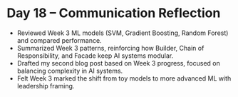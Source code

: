 # Day 18 – Communication Reflection

- Reviewed Week 3 ML models (SVM, Gradient Boosting, Random Forest) and compared performance.  
- Summarized Week 3 patterns, reinforcing how Builder, Chain of Responsibility, and Facade keep AI systems modular.  
- Drafted my second blog post based on Week 3 progress, focused on balancing complexity in AI systems.  
- Felt Week 3 marked the shift from toy models to more advanced ML with leadership framing.  
